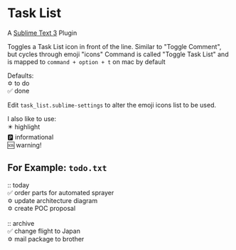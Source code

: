 # Task List
A [Sublime Text 3](https://www.sublimetext.com/) Plugin

Toggles a Task List icon in front of the line.
Similar to "Toggle Comment", but cycles through emoji "icons"
Command is called "Toggle Task List" and is mapped to `command + option + t` on mac by default

Defaults:<br>
✡️ to do<br>
✅ done<br>

Edit `task_list.sublime-settings` to alter the emoji icons list to be used.

I also like to use:<br>
✴️ highlight<br>
🅿️ informational<br>
🆘 warning!<br>

## For Example: `todo.txt`

:: today<br>
✅ order parts for automated sprayer<br>
✡️ update architecture diagram<br>
✡️ create POC proposal<br>
<br>
:: archive<br>
✅ change flight to Japan<br>
✡️ mail package to brother<br>